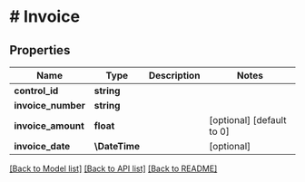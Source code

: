 # # Invoice

## Properties

Name | Type | Description | Notes
------------ | ------------- | ------------- | -------------
**control_id** | **string** |  |
**invoice_number** | **string** |  |
**invoice_amount** | **float** |  | [optional] [default to 0]
**invoice_date** | **\DateTime** |  | [optional]

[[Back to Model list]](../../README.md#models) [[Back to API list]](../../README.md#endpoints) [[Back to README]](../../README.md)

